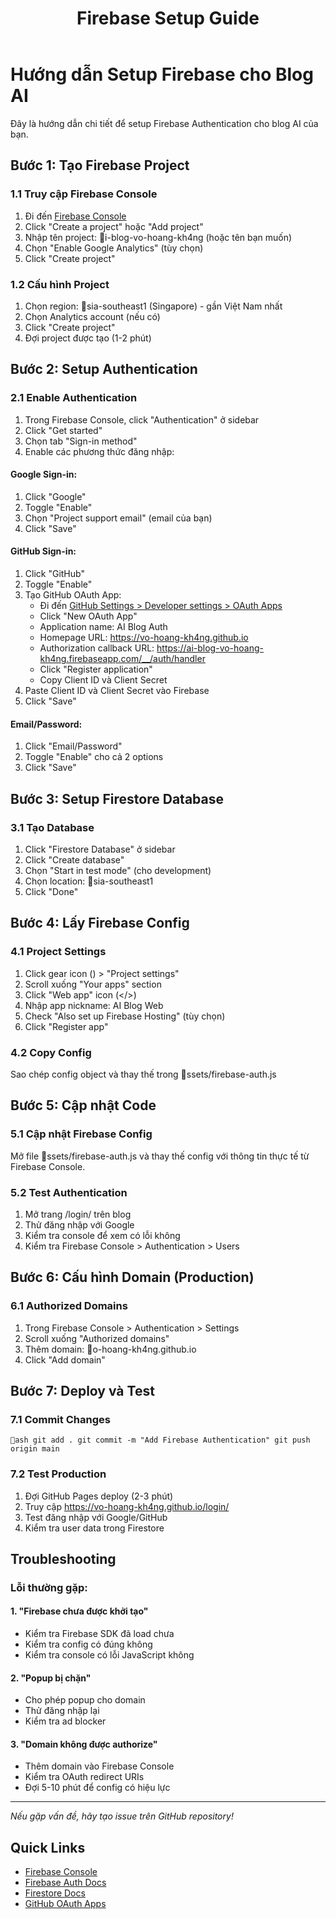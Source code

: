 ﻿---
layout: page
title: Firebase Setup Guide
permalink: /firebase-setup/
---

# Hướng dẫn Setup Firebase cho Blog AI 

Đây là hướng dẫn chi tiết để setup Firebase Authentication cho blog AI của bạn.

## Bước 1: Tạo Firebase Project

### 1.1 Truy cập Firebase Console
1. Đi đến [Firebase Console](https://console.firebase.google.com)
2. Click "Create a project" hoặc "Add project"
3. Nhập tên project: i-blog-vo-hoang-kh4ng (hoặc tên bạn muốn)
4. Chọn "Enable Google Analytics" (tùy chọn)
5. Click "Create project"

### 1.2 Cấu hình Project
1. Chọn region: sia-southeast1 (Singapore) - gần Việt Nam nhất
2. Chọn Analytics account (nếu có)
3. Click "Create project"
4. Đợi project được tạo (1-2 phút)

## Bước 2: Setup Authentication

### 2.1 Enable Authentication
1. Trong Firebase Console, click "Authentication" ở sidebar
2. Click "Get started"
3. Chọn tab "Sign-in method"
4. Enable các phương thức đăng nhập:

#### Google Sign-in:
1. Click "Google" 
2. Toggle "Enable"
3. Chọn "Project support email" (email của bạn)
4. Click "Save"

#### GitHub Sign-in:
1. Click "GitHub"
2. Toggle "Enable"
3. Tạo GitHub OAuth App:
   - Đi đến [GitHub Settings > Developer settings > OAuth Apps](https://github.com/settings/developers)
   - Click "New OAuth App"
   - Application name: AI Blog Auth
   - Homepage URL: https://vo-hoang-kh4ng.github.io
   - Authorization callback URL: https://ai-blog-vo-hoang-kh4ng.firebaseapp.com/__/auth/handler
   - Click "Register application"
   - Copy Client ID và Client Secret
4. Paste Client ID và Client Secret vào Firebase
5. Click "Save"

#### Email/Password:
1. Click "Email/Password"
2. Toggle "Enable" cho cả 2 options
3. Click "Save"

## Bước 3: Setup Firestore Database

### 3.1 Tạo Database
1. Click "Firestore Database" ở sidebar
2. Click "Create database"
3. Chọn "Start in test mode" (cho development)
4. Chọn location: sia-southeast1
5. Click "Done"

## Bước 4: Lấy Firebase Config

### 4.1 Project Settings
1. Click gear icon () > "Project settings"
2. Scroll xuống "Your apps" section
3. Click "Web app" icon (</>)
4. Nhập app nickname: AI Blog Web
5. Check "Also set up Firebase Hosting" (tùy chọn)
6. Click "Register app"

### 4.2 Copy Config
Sao chép config object và thay thế trong ssets/firebase-auth.js

## Bước 5: Cập nhật Code

### 5.1 Cập nhật Firebase Config
Mở file ssets/firebase-auth.js và thay thế config với thông tin thực tế từ Firebase Console.

### 5.2 Test Authentication
1. Mở trang /login/ trên blog
2. Thử đăng nhập với Google
3. Kiểm tra console để xem có lỗi không
4. Kiểm tra Firebase Console > Authentication > Users

## Bước 6: Cấu hình Domain (Production)

### 6.1 Authorized Domains
1. Trong Firebase Console > Authentication > Settings
2. Scroll xuống "Authorized domains"
3. Thêm domain: o-hoang-kh4ng.github.io
4. Click "Add domain"

## Bước 7: Deploy và Test

### 7.1 Commit Changes
`ash
git add .
git commit -m "Add Firebase Authentication"
git push origin main
`

### 7.2 Test Production
1. Đợi GitHub Pages deploy (2-3 phút)
2. Truy cập https://vo-hoang-kh4ng.github.io/login/
3. Test đăng nhập với Google/GitHub
4. Kiểm tra user data trong Firestore

## Troubleshooting

### Lỗi thường gặp:

#### 1. "Firebase chưa được khởi tạo"
- Kiểm tra Firebase SDK đã load chưa
- Kiểm tra config có đúng không
- Kiểm tra console có lỗi JavaScript không

#### 2. "Popup bị chặn"
- Cho phép popup cho domain
- Thử đăng nhập lại
- Kiểm tra ad blocker

#### 3. "Domain không được authorize"
- Thêm domain vào Firebase Console
- Kiểm tra OAuth redirect URIs
- Đợi 5-10 phút để config có hiệu lực

---

*Nếu gặp vấn đề, hãy tạo issue trên GitHub repository!*

## Quick Links

- [Firebase Console](https://console.firebase.google.com)
- [Firebase Auth Docs](https://firebase.google.com/docs/auth)
- [Firestore Docs](https://firebase.google.com/docs/firestore)
- [GitHub OAuth Apps](https://github.com/settings/developers)
